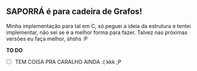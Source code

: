 ## SAPORRÁ é para cadeira de Grafos!

Minha implementação para tal em C,
só peguei a ideia da estrutura e tentei implementar,
não sei se é a melhor forma para fazer.
Talvez nas próximas versões eu faça melhor, shshs :P

**TO DO**
- [ ] TEM COISA PRA CARALHO AINDA :( kkk ;P
